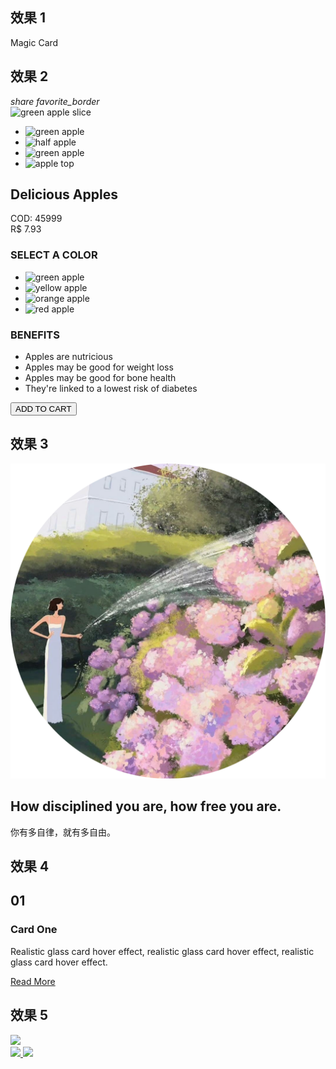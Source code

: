 <style src="./style/3d.scss" scoped></style>
<style src="./style/border.scss" scoped></style>
<style src="./style/card2.scss" scoped></style>
<style src="./style/card3.scss" scoped></style>
<style src="./style/card4.scss" scoped></style>

<script setup lang="ts">
import { onMounted } from "vue";
import VanillaTilt from 'vanilla-tilt';

onMounted(() => {
  VanillaTilt.init(document.querySelector(".card3"), {
  max: 50,
  speed: 400
 });

 //It also supports NodeList
 VanillaTilt.init(document.querySelectorAll(".card3"));
});

</script>

## 效果 1

<div class="card1">
  Magic Card
</div>

## 效果 2

<section class="product">
 <div class="product__photo">
  <div class="photo-container">
   <div class="photo-main">
    <div class="controls">
     <i class="material-icons">share</i>
     <i class="material-icons">favorite_border</i>
    </div>
    <img src="https://res.cloudinary.com/john-mantas/image/upload/v1537291846/codepen/delicious-apples/green-apple-with-slice.png" alt="green apple slice">
   </div>
   <div class="photo-album">
    <ul>
     <li><img src="https://res.cloudinary.com/john-mantas/image/upload/v1537302064/codepen/delicious-apples/green-apple2.png" alt="green apple"></li>
     <li><img src="https://res.cloudinary.com/john-mantas/image/upload/v1537303532/codepen/delicious-apples/half-apple.png" alt="half apple"></li>
     <li><img src="https://res.cloudinary.com/john-mantas/image/upload/v1537303160/codepen/delicious-apples/green-apple-flipped.png" alt="green apple"></li>
     <li><img src="https://res.cloudinary.com/john-mantas/image/upload/v1537303708/codepen/delicious-apples/apple-top.png" alt="apple top"></li>
    </ul>
   </div>
  </div>
 </div>
 <div class="product__info">
  <div class="title">
   <h1>Delicious Apples</h1>
   <span>COD: 45999</span>
  </div>
  <div class="price">
   R$ <span>7.93</span>
  </div>
  <div class="variant">
   <h3>SELECT A COLOR</h3>
   <ul>
    <li><img src="https://res.cloudinary.com/john-mantas/image/upload/v1537302064/codepen/delicious-apples/green-apple2.png" alt="green apple"></li>
    <li><img src="https://res.cloudinary.com/john-mantas/image/upload/v1537302752/codepen/delicious-apples/yellow-apple.png" alt="yellow apple"></li>
    <li><img src="https://res.cloudinary.com/john-mantas/image/upload/v1537302427/codepen/delicious-apples/orange-apple.png" alt="orange apple"></li>
    <li><img src="https://res.cloudinary.com/john-mantas/image/upload/v1537302285/codepen/delicious-apples/red-apple.png" alt="red apple"></li>
   </ul>
  </div>
  <div class="description">
   <h3>BENEFITS</h3>
   <ul>
    <li>Apples are nutricious</li>
    <li>Apples may be good for weight loss</li>
    <li>Apples may be good for bone health</li>
    <li>They're linked to a lowest risk of diabetes</li>
   </ul>
  </div>
  <button class="buy--btn">ADD TO CART</button>
 </div>
</section>

## 效果 3

<div class="card2">
    <img src="/logo.png" alt="">
    <div class="text">
        <h2>How disciplined you are, how free you are.</h2>
        <p>你有多自律，就有多自由。</p>
    </div>
</div>

## 效果 4

<div class="card3" data-tilt>
    <div class="content">
        <h2>01</h2>
        <h3>Card One</h3>
        <p>Realistic glass card hover effect, realistic glass card hover effect, realistic glass card hover
            effect.</p>
        <a href="#">Read More</a>
    </div>
</div>

## 效果 5

<a href="https://www.mythrillfiction.com/the-dark-rider" alt="Mythrill" target="_blank">
  <div class="card4">
    <div class="wrapper">
      <img src="https://ggayane.github.io/css-experiments/cards/dark_rider-cover.jpg" class="cover-image" />
    </div>
    <img src="https://ggayane.github.io/css-experiments/cards/dark_rider-title.png" class="title" />
    <img src="https://ggayane.github.io/css-experiments/cards/dark_rider-character.webp" class="character" />
  </div>
</a>
